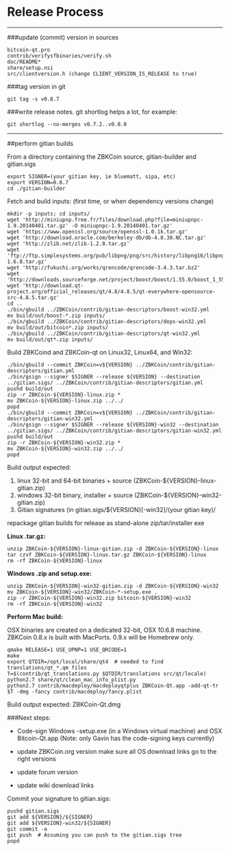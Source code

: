 Release Process
====================

* * *

###update (commit) version in sources


	bitcoin-qt.pro
	contrib/verifysfbinaries/verify.sh
	doc/README*
	share/setup.nsi
	src/clientversion.h (change CLIENT_VERSION_IS_RELEASE to true)

###tag version in git

	git tag -s v0.8.7

###write release notes. git shortlog helps a lot, for example:

	git shortlog --no-merges v0.7.2..v0.8.0

* * *

##perform gitian builds

 From a directory containing the ZBKCoin source, gitian-builder and gitian.sigs
  
	export SIGNER=(your gitian key, ie bluematt, sipa, etc)
	export VERSION=0.8.7
	cd ./gitian-builder

 Fetch and build inputs: (first time, or when dependency versions change)

	mkdir -p inputs; cd inputs/
	wget 'http://miniupnp.free.fr/files/download.php?file=miniupnpc-1.9.20140401.tar.gz' -O miniupnpc-1.9.20140401.tar.gz'
	wget 'https://www.openssl.org/source/openssl-1.0.1k.tar.gz'
	wget 'http://download.oracle.com/berkeley-db/db-4.8.30.NC.tar.gz'
	wget 'http://zlib.net/zlib-1.2.8.tar.gz'
	wget 'ftp://ftp.simplesystems.org/pub/libpng/png/src/history/libpng16/libpng-1.6.8.tar.gz'
	wget 'http://fukuchi.org/works/qrencode/qrencode-3.4.3.tar.bz2'
	wget 'http://downloads.sourceforge.net/project/boost/boost/1.55.0/boost_1_55_0.tar.bz2'
	wget 'http://download.qt-project.org/official_releases/qt/4.8/4.8.5/qt-everywhere-opensource-src-4.8.5.tar.gz'
	cd ..
	./bin/gbuild ../ZBKCoin/contrib/gitian-descriptors/boost-win32.yml
	mv build/out/boost-*.zip inputs/
	./bin/gbuild ../ZBKCoin/contrib/gitian-descriptors/deps-win32.yml
	mv build/out/bitcoin*.zip inputs/
	./bin/gbuild ../ZBKCoin/contrib/gitian-descriptors/qt-win32.yml
	mv build/out/qt*.zip inputs/

 Build ZBKCoind and ZBKCoin-qt on Linux32, Linux64, and Win32:
  
	./bin/gbuild --commit ZBKCoin=v${VERSION} ../ZBKCoin/contrib/gitian-descriptors/gitian.yml
	./bin/gsign --signer $SIGNER --release ${VERSION} --destination ../gitian.sigs/ ../ZBKCoin/contrib/gitian-descriptors/gitian.yml
	pushd build/out
	zip -r ZBKCoin-${VERSION}-linux.zip *
	mv ZBKCoin-${VERSION}-linux.zip ../../
	popd
	./bin/gbuild --commit ZBKCoin=v${VERSION} ../ZBKCoin/contrib/gitian-descriptors/gitian-win32.yml
	./bin/gsign --signer $SIGNER --release ${VERSION}-win32 --destination ../gitian.sigs/ ../ZBKCoin/contrib/gitian-descriptors/gitian-win32.yml
	pushd build/out
	zip -r ZBKCoin-${VERSION}-win32.zip *
	mv ZBKCoin-${VERSION}-win32.zip ../../
	popd

  Build output expected:

  1. linux 32-bit and 64-bit binaries + source (ZBKCoin-${VERSION}-linux-gitian.zip)
  2. windows 32-bit binary, installer + source (ZBKCoin-${VERSION}-win32-gitian.zip)
  3. Gitian signatures (in gitian.sigs/${VERSION}[-win32]/(your gitian key)/

repackage gitian builds for release as stand-alone zip/tar/installer exe

**Linux .tar.gz:**

	unzip ZBKCoin-${VERSION}-linux-gitian.zip -d ZBKCoin-${VERSION}-linux
	tar czvf ZBKCoin-${VERSION}-linux.tar.gz ZBKCoin-${VERSION}-linux
	rm -rf ZBKCoin-${VERSION}-linux

**Windows .zip and setup.exe:**

	unzip ZBKCoin-${VERSION}-win32-gitian.zip -d ZBKCoin-${VERSION}-win32
	mv ZBKCoin-${VERSION}-win32/ZBKCoin-*-setup.exe .
	zip -r ZBKCoin-${VERSION}-win32.zip bitcoin-${VERSION}-win32
	rm -rf ZBKCoin-${VERSION}-win32

**Perform Mac build:**

  OSX binaries are created on a dedicated 32-bit, OSX 10.6.8 machine.
  ZBKCoin 0.8.x is built with MacPorts.  0.9.x will be Homebrew only.

	qmake RELEASE=1 USE_UPNP=1 USE_QRCODE=1
	make
	export QTDIR=/opt/local/share/qt4  # needed to find translations/qt_*.qm files
	T=$(contrib/qt_translations.py $QTDIR/translations src/qt/locale)
	python2.7 share/qt/clean_mac_info_plist.py
	python2.7 contrib/macdeploy/macdeployqtplus ZBKCoin-Qt.app -add-qt-tr $T -dmg -fancy contrib/macdeploy/fancy.plist

 Build output expected: ZBKCoin-Qt.dmg

###Next steps:

* Code-sign Windows -setup.exe (in a Windows virtual machine) and
  OSX Bitcoin-Qt.app (Note: only Gavin has the code-signing keys currently)

* update ZBKCoin.org version
  make sure all OS download links go to the right versions

* update forum version

* update wiki download links

Commit your signature to gitian.sigs:

	pushd gitian.sigs
	git add ${VERSION}/${SIGNER}
	git add ${VERSION}-win32/${SIGNER}
	git commit -a
	git push  # Assuming you can push to the gitian.sigs tree
	popd


